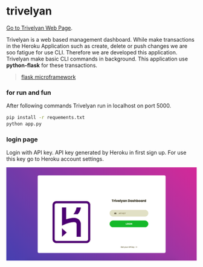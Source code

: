 
# trivelyan

[Go to Trivelyan Web Page](https://trivelyan.herokuapp.com).

Trivelyan is a web based management dashboard. While make transactions in the Heroku Application such as create, delete or push changes we are soo fatigue for use CLI. Therefore we are developed this application. Trivelyan make basic CLI commands in background. This application use **python-flask** for these transactions.


> [flask microframework](http://flask.pocoo.org/)

### for run and fun 
After following commands Trivelyan run in localhost on port 5000.

```sh
pip install -r requements.txt
python app.py
```

### login page 

Login with API key. API key generated by Heroku in first sign up. For use this key go to Heroku account settings.


![login page](https://github.com/trivelyan/trivelyan.github.io/blob/master/assets/img/login-page-ss.png)	

